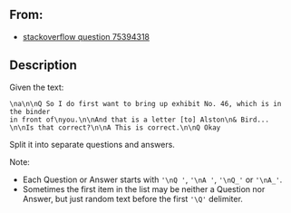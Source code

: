 ## From:

* [stackoverflow question 75394318](https://stackoverflow.com/questions/75394318/python-text-parsing-to-split-list-into-chunks-including-preceding-delimiters)

## Description

Given the text:

```text
\na\n\nQ So I do first want to bring up exhibit No. 46, which is in the binder 
in front of\nyou.\n\nAnd that is a letter [to] Alston\n& Bird...
\n\nIs that correct?\n\nA This is correct.\n\nQ Okay
```

Split it into separate questions and answers.

Note:

* Each Question or Answer starts with ``'\nQ '``, ``'\nA '``, ``'\nQ_'`` or ``'\nA_'``.
* Sometimes the first item in the list may be neither a Question nor Answer, but just random text before the first ``'\Q'`` delimiter.
